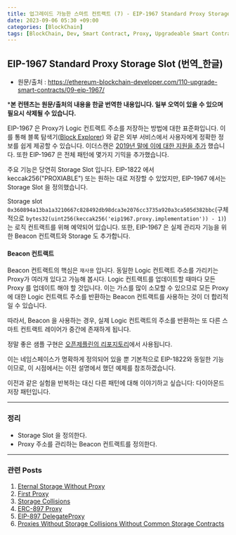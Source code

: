```yaml
---
title: 업그레이드 가능한 스마트 컨트랙트 (7) - EIP-1967 Standard Proxy Storage Slot
date: 2023-09-06 05:30 +09:00
categories: [BlockChain]
tags: [BlockChain, Dev, Smart Contract, Proxy, Upgradeable Smart Contract, Solidity, 번역]
---
```


## EIP-1967 Standard Proxy Storage Slot (번역_한글)
- 원문/출처 : https://ethereum-blockchain-developer.com/110-upgrade-smart-contracts/09-eip-1967/

***본 컨텐츠는 원문/출처의 내용을 한글 번역한 내용입니다. 일부 오역이 있을 수 있으며 필요시 삭제될 수 있습니다.**

EIP-1967 은 Proxy가 Logic 컨트랙트 주소를 저장하는 방법에 대한 표준화입니다. 이를 통해 블록 탐색기([Block Explorer](https://www.blockexplorer.com/l/ko-KR/)) 와 같은 외부 서비스에서 사용자에게 정확한 정보를 쉽게 제공할 수 있습니다. 이더스캔은 [2019년 말에 이에 대한 지원을 추가](https://medium.com/etherscan-blog/and-finally-proxy-contract-support-on-etherscan-693e3da0714b) 했습니다. 또한 EIP-1967 은 전체 패턴에 몇가지 기믹을 추가했습니다. 

주요 기능은 당연히 Storage Slot 입니다. EIP-1822 에서 keccak256("PROXIABLE") 또는 원하는 대로 저장할 수 있었지만, EIP-1967 에서는 Storage Slot 을 정의했습니다. 

Storage slot `0x360894a13ba1a3210667c828492db98dca3e2076cc3735a920a3ca505d382bbc`(구체적으로 `bytes32(uint256(keccak256('eip1967.proxy.implementation')) - 1)`)는 로직 컨트랙트를 위해 예약되어 있습니다.
또한, EIP-1967 은 실제 관리자 기능을 위한 Beacon 컨트랙트와 Storage 도 추가합니다. 

#### Beacon 컨트랙트

Beacon 컨트랙트의 핵심은 `재사용` 입니다. 동일한 Logic 컨트랙트 주소를 가리키는 Proxy가 여러개 있다고 가능해 봅시다. Logic 컨트랙트를 업데이트할 때마다 모든 Proxy 를 업데이트 해야 할 것입니다. 이는 가스를 많이 소모할 수 있으므로 모든 Proxy 에 대한 Logic 컨트랙트 주소를 반환하는 Beacon 컨트랙트를 사용하는 것이 더 합리적일 수 있습니다. 

따라서, Beacon 을 사용하는 경우, 실제 Logic 컨트랙트의 주소를 반환하는 또 다른 스마트 컨트랙트 레이어가 중간에 존재하게 됩니다. 

정말 좋은 샘플 구현은 [오픈제플린의 리포지토리](https://github.com/OpenZeppelin/openzeppelin-sdk/blob/dc9e4edf1169eb8bd675961c9d821d1a712a70df/packages/lib/contracts/upgradeability/BaseAdminUpgradeabilityProxy.sol)에서 사용됩니다.

이는 네임스페이스가 명확하게 정의되어 있을 뿐 기본적으로 EIP-1822와 동일한 기능이므로, 이 시점에서는 이전 설명에서 했던 예제를 참조하겠습니다.

이전과 같은 실험을 반복하는 대신 다른 패턴에 대해 이야기하고 싶습니다: 다이아몬드 저장 패턴입니다.


---
### 정리
* Storage Slot 을 정의한다. 
* Proxy 주소를 관리하는 Beacon 컨트랙트를 정의한다. 

---
### 관련 Posts
1. [Eternal Storage Without Proxy](https://keitechnote.github.io/blog/posts/eternal-storage-without-proxy/)
2. [First Proxy](https://keitechnote.github.io/blog/posts/first-proxy/) 
3. [Storage Collisions](https://keitechnote.github.io/blog/posts/storage-collisions/)
4. [ERC-897 Proxy](https://keitechnote.github.io/blog/posts/erc-897-proxy/)
5. [EIP-897 DelegateProxy](https://keitechnote.github.io/blog/posts/eip-897-delegateproxy/)
6. [Proxies Without Storage Collisions Without Common Storage Contracts](https://keitechnote.github.io/blog/posts/proxies-without-storage-collisions-without-common-storage-contracts/)